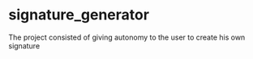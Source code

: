 # signature_generator
The project consisted of giving autonomy to the user to create his own signature
